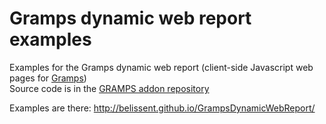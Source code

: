 Gramps dynamic web report examples
==================================

Examples for the Gramps dynamic web report (client-side Javascript web pages for [Gramps](https://gramps-project.org/))  
Source code is in the [GRAMPS addon repository](https://github.com/gramps-project/addons-source)  

Examples are there: http://belissent.github.io/GrampsDynamicWebReport/  
